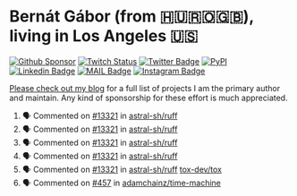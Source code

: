 # Bernát Gábor (from 🇭🇺🇷🇴🇬🇧), living in Los Angeles 🇺🇸

[![Github Sponsor](https://img.shields.io/static/v1?label=Sponsor&message=%E2%9D%A4&logo=GitHub&link=https://github.com/sponsors/gaborbernat&style=flat-square)](https://github.com/sponsors/gaborbernat)
[![Twitch Status](https://img.shields.io/twitch/status/gaborbernat?style=flat-square)](https://www.twitch.tv/gaborbernat)
[![Twitter Badge](https://img.shields.io/badge/-@gjbernat-1ca0f1?style=flat-square&labelColor=1ca0f1&logo=twitter&logoColor=white&link=https://twitter.com/gjbernat)](https://twitter.com/gjbernat)
[![PyPI](https://img.shields.io/badge/-gaborbernat-0073b7?style=flat-square&logo=Python&logoColor=white&link=https://pypi.org/user/gaborbernat/)](https://pypi.org/user/gaborbernat/)
[![Linkedin Badge](https://img.shields.io/badge/-gaborbernat-blue?style=flat-square&logo=Linkedin&logoColor=white&link=https://www.linkedin.com/in/gaborbernat/)](https://www.linkedin.com/in/gaborbernat/)
[![MAIL Badge](https://img.shields.io/badge/-gaborjbernat@gmail.com-c14438?style=flat-square&logo=Gmail&logoColor=white&link=mailto:gaborjbernat@gmail.com)](mailto:gaborjbernat@gmail.com)
[![Instagram Badge](https://img.shields.io/badge/-@gabor__bernat-845EC2?style=flat-square&labelColor=white&logo=Instagram&link=https://instagram.com/gabor_bernat/)](https://instagram.com/gabor_bernat)

[Please check out my blog](https://bernat.tech/about/) for a full list of projects I am the primary author and maintain.
Any kind of sponsorship for these effort is much appreciated.

<!--START_SECTION:activity-->

1. 🗣 Commented on [#13321](https://github.com/astral-sh/ruff/issues/13321#issuecomment-2345142716) in [astral-sh/ruff](https://github.com/astral-sh/ruff)
2. 🗣 Commented on [#13321](https://github.com/astral-sh/ruff/issues/13321#issuecomment-2345078136) in [astral-sh/ruff](https://github.com/astral-sh/ruff)
3. 🗣 Commented on [#13321](https://github.com/astral-sh/ruff/issues/13321#issuecomment-2345070266) in [astral-sh/ruff](https://github.com/astral-sh/ruff)
4. 🗣 Commented on [#13321](https://github.com/astral-sh/ruff/issues/13321#issuecomment-2345062664) in [astral-sh/ruff](https://github.com/astral-sh/ruff)
5. 🗣 Commented on [#13321](https://github.com/astral-sh/ruff/issues/13321#issuecomment-2344780351) in [astral-sh/ruff](https://github.com/astral-sh/ruff)
   [tox-dev/tox](https://github.com/tox-dev/tox)
5. 🗣 Commented on [#457](https://github.com/adamchainz/time-machine/pull/457#issuecomment-2197730644) in
[adamchainz/time-machine](https://github.com/adamchainz/time-machine)
<!--END_SECTION:activity-->
